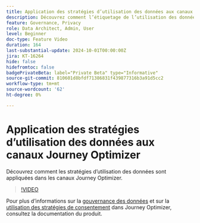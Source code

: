 ```yaml
---
title: Application des stratégies d’utilisation des données aux canaux Journey Optimizer
description: Découvrez comment l’étiquetage de l’utilisation des données est appliqué dans les canaux Journey Optimizer.
feature: Governance, Privacy
role: Data Architect, Admin, User
level: Beginner
doc-type: Feature Video
duration: 164
last-substantial-update: 2024-10-01T00:00:00Z
jira: KT-16264
hide: false
hidefromtoc: false
badgePrivateBeta: label="Private Beta" type="Informative"
source-git-commit: 810601d8bfdf71386831f439877316b3a91d5cc2
workflow-type: tm+mt
source-wordcount: '62'
ht-degree: 0%

---
```



# Application des stratégies d’utilisation des données aux canaux Journey Optimizer

Découvrez comment les stratégies d’utilisation des données sont appliquées dans les canaux Journey Optimizer.

>[!VIDEO](https://video.tv.adobe.com/v/3434901/?learn=on)

Pour plus d’informations sur la [gouvernance des données](https://experienceleague.adobe.com/en/docs/journey-optimizer/using/privacy/action-privacy-restricted) et sur la [ utilisation des stratégies de consentement](https://experienceleague.adobe.com/en/docs/journey-optimizer/using/privacy/consent/consent-restricted) dans Journey Optimizer, consultez la documentation du produit.